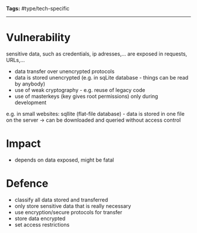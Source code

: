 **Tags:** #type/tech-specific

---
# Vulnerability
sensitive data, such as credentials, ip adresses,... are exposed in requests, URLs,...
- data transfer over unencrypted protocols
- data is stored unencrypted (e.g. in sqLite database - things can be read by anybody)
- use of weak cryptography - e.g. reuse of legacy code
- use of masterkeys (key gives root permissions) only during development

e.g. in small websites: sqllite (flat-file database) - data is stored in one file on the server -> can be downloaded and queried without access control
# Impact
- depends on data exposed, might be fatal
# Defence
- classify all data stored and transferred
- only store sensitive data that is really necessary
- use encryption/secure protocols for transfer
- store data encrypted
- set access restrictions

